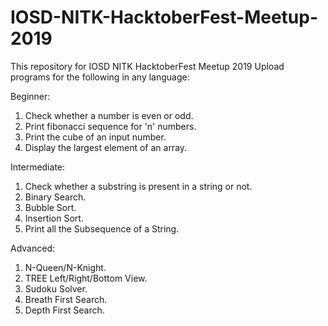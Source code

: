 # IOSD-NITK-HacktoberFest-Meetup-2019
This repository for IOSD NITK HacktoberFest  Meetup 2019
Upload programs for the following in any language:


Beginner:

1. Check whether a number is even or odd.
2. Print fibonacci sequence for 'n' numbers. 
3. Print the cube of an input number. 
4. Display the largest element of an array.

Intermediate:

1. Check whether a substring is present in a string or not.
2. Binary Search. 
3. Bubble Sort. 
4. Insertion Sort. 
5. Print all the Subsequence of a String.

Advanced:

1. N-Queen/N-Knight. 
2. TREE Left/Right/Bottom View.
3. Sudoku Solver.
4. Breath First Search. 
5. Depth First Search.
